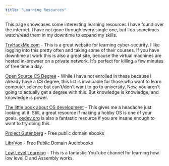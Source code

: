 ```yaml
---
title: "Learning Resources"
---
```

This page showcases some interesting learning resources I have found over the internet. I have not gone through every single one, but I do sometimes watch/read them in my downtime to expand my skills.

[TryHackMe.com](https://tryhackme.com/) - This is a great website for learning cyber-security. I like logging into this pretty often and taking some of their courses. If you have downtime at work this is also a great site, because the virtual machines are hosted in-browser on a private network. It's perfect for killing a few minutes of free time a day.

[Open Source CS Degree](https://github.com/ForrestKnight/open-source-cs) - While I have not enrolled in these because I already have a CS degree, this list is invaluable for those who want to learn computer science but can't/don't want to go to university. Now, you aren't going to actually get a degree with this. But knowledge is knowledge, and knowledge is power.

[The little book about OS development](https://littleosbook.github.io/) - This gives me a headache just looking at it. Still, a great resource if making a hobby OS is one of your goals. [osdev.org](https://wiki.osdev.org/Expanded_Main_Page) is also a fantastic resource if you are insane enough to want to try doing this.

[Project Gutenberg](https://www.gutenberg.org/) - Free public domain ebooks

[LibriVox](https://librivox.org/) - Free Public Domain Audiobooks

[Low Level Learning](https://www.youtube.com/@LowLevelLearning) - This is a fantastic YouTube channel for learning how low level C and Assembly works.